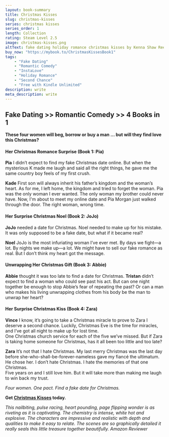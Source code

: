 ```yaml
---
layout: book-summary
title: Christmas Kisses
slug: christmas-kisses
series: christmas kisses
series_order: 1
length: Collection
rating: Steam Level 2.5
image: christmas-kisses.png
altText: fake dating holiday romance christmas kisses by Kenna Shaw Reed
buy_now: "https://mybook.to/ChristmasKissesBook1"
tags:
    - "Fake Dating"
    - "Romantic Comedy"
    - "InstaLove"
    - "Holiday Romance"
    - "Second Chance"
    - "Free with Kindle Unlimited"
description: write
meta_description: write
---
```


## Fake Dating >> Romantic Comedy >> 4 Books in 1

**These four women will beg, borrow or buy a man ... but will they find love this Christmas?**


#### Her Christmas Romance Surprise (Book 1: Pia)

**Pia**  I didn’t expect to find my fake Christmas date online. But when the mysterious K made me laugh and said all the right things, he gave me the same country boy feels of my first crush.

**Kade**  First son will always inherit his father’s kingdom and the woman’s heart. As for me, I left home, the kingdom and tried to forget the woman. Pia was the only woman I ever wanted. The only woman my brother could never have. Now, I'm about to meet my online date and Pia Morgan just walked through the door. The right woman, wrong time.

#### Her Surprise Christmas Noel (Book 2: JoJo)

**JoJo** needed a date for Christmas. Noel needed to make up for his mistake. It was only supposed to be a fake date, but what if it became real?

**Noel**  JoJo is the most infuriating woman I’ve ever met.
By days we fight—a lot. 
By nights we make up—a lot.
We might have to sell our fake romance as real. But I don’t think my heart got the message.

#### Unwrapping Her Christmas Gift (Book 3: Abbie)

**Abbie** thought it was too late to find a date for Christmas. **Tristan** didn’t expect to find a woman who could see past his act. But can one night together be enough to stop Abbie’s fear of repeating the past? Or can a man who makes his living unwrapping clothes from his body be the man to unwrap her heart?

#### Her Surprise Christmas Kiss (Book 4: Zara)

**Vince**  I know, it’s going to take a Christmas miracle to prove to Zara I deserve a second chance. Luckily, Christmas Eve is the time for miracles, and I’ve got all night to make up for lost time.  
One Christmas church service for each of the five we’ve missed. But if Zara is taking home someone for Christmas, has it all been too little and too late?

**Zara**  It’s not that I hate Christmas. 
My last merry Christmas was the last day before she-who-shall-be-forever-nameless gave my fiancé the ultimatum.  
He chose her. I don’t hate Christmas. I hate the memories of that one Christmas.  
Five years on and I still love him. But it will take more than making me laugh to win back my trust.

_Four women. One pact. Find a fake date for Christmas._

**Get [Christmas Kisses](https://mybook.to/ChristmasKissesBook1 "Christmas Kisses") today.**


_This nailbiting, pulse racing, heart pounding, page flipping wonder is as riveting as it is captivating. The chemistry is intense, white hot and explosive. The characters are impressive and realistic with depth and qualities to make it easy to relate. The scenes are so graphically detailed it really seals this little treasure together beautifully. Amazon Reviewer_
